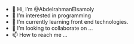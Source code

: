 - 👋 Hi, I’m @AbdelrahmanElsamoly
- 👀 I’m interested in programming
- 🌱 I’m currently learning front end technologies.
- 💞️ I’m looking to collaborate on ...
- 📫 How to reach me ...

<!---
AbdelrahmanElsamoly/AbdelrahmanElsamoly is a ✨ special ✨ repository because its `README.md` (this file) appears on your GitHub profile.
You can click the Preview link to take a look at your changes.
--->
